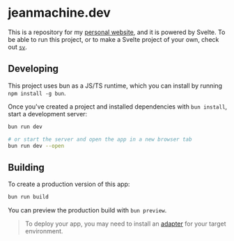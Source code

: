 # jeanmachine.dev

This is a repository for my [personal website](https://jeanmachine.dev), and it is powered by Svelte. To be able to run this project, or to make a Svelte project of your own, check out [`sv`](https://github.com/sveltejs/cli).

## Developing

This project uses bun as a JS/TS runtime, which you can install by running `npm install -g bun`.

Once you've created a project and installed dependencies with `bun install`, start a development server:

```bash
bun run dev

# or start the server and open the app in a new browser tab
bun run dev --open
```

## Building

To create a production version of this app:

```bash
bun run build
```

You can preview the production build with `bun preview`.

> To deploy your app, you may need to install an [adapter](https://svelte.dev/docs/kit/adapters) for your target environment.
